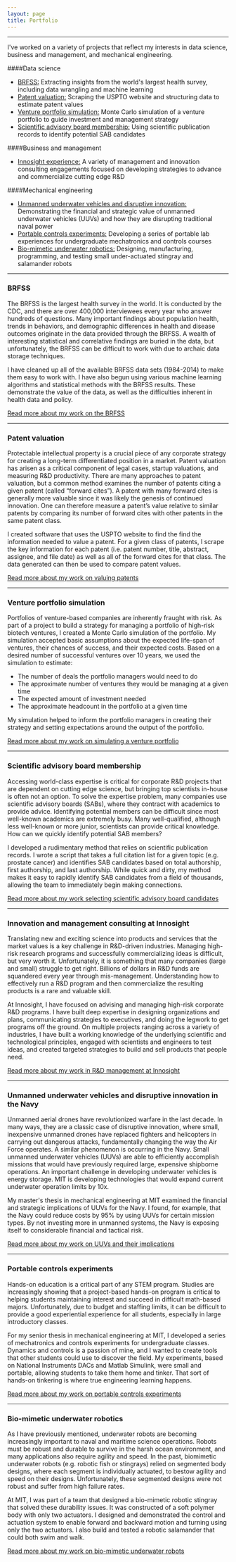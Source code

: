 ```yaml
---
layout: page
title: Portfolio
---
```


****

I've worked on a variety of projects that reflect my interests in data science, business and management, and mechanical engineering.

####Data science
+ [BRFSS:](#brfss) Extracting insights from the world's largest health survey, including data wrangling and machine learning
+ [Patent valuation:](#patents) Scraping the USPTO website and structuring data to estimate patent values
+ [Venture portfolio simulation:](#ventures) Monte Carlo simulation of a venture portfolio to guide investment and management strategy
+ [Scientific advisory board membership:](#sab) Using scientific publication records to identify potential SAB candidates

####Business and management
+ [Innosight experience:](#innosight) A variety of management and innovation consulting engagements focused on developing strategies to advance and commercialize cutting edge R&D

####Mechanical engineering
+ [Unmanned underwater vehicles and disruptive innovation:](#uuv) Demonstrating the financial and strategic value of unmanned underwater vehicles (UUVs) and how they are disrupting traditional naval power
+ [Portable controls experiments:](#portable) Developing a series of portable lab experiences for undergraduate mechatronics and controls courses
+ [Bio-mimetic underwater robotics:](#stingray) Designing, manufacturing, programming, and testing small under-actuated stingray and salamander robots

****

### <a id="brfss"></a> BRFSS

The BRFSS is the largest health survey in the world. It is conducted by the CDC, and there are over 400,000 interviewees every year who answer hundreds of questions. Many important findings about population health, trends in behaviors, and demographic differences in health and disease outcomes originate in the data provided through the BRFSS. A wealth of interesting statistical and correlative findings are buried in the data, but unfortunately, the BRFSS can be difficult to work with due to archaic data storage techniques.

I have cleaned up all of the available BRFSS data sets (1984-2014) to make them easy to work with. I have also begun using various machine learning algorithms and statistical methods with the BRFSS results. These demonstrate the value of the data, as well as the difficulties inherent in health data and policy.


[Read more about my work on the BRFSS](/brfss)

****

### <a id="patents"></a> Patent valuation

Protectable intellectual property is a crucial piece of any corporate strategy for creating a long-term differentiated position in a market. Patent valuation has arisen as a critical component of legal cases, startup valuations, and measuring R&D productivity. There are many approaches to patent valuation, but a common method examines the number of patents citing a given patent (called “forward cites”). A patent with many forward cites is generally more valuable since it was likely the genesis of continued innovation. One can therefore measure a patent’s value relative to similar patents by comparing its number of forward cites with other patents in the same patent class.

I created software that uses the USPTO website to find the find the information needed to value a patent. For a given class of patents, I scrape the key information for each patent (i.e. patent number, title, abstract, assignee, and file date) as well as all of the forward cites for that class. The data generated can then be used to compare patent values.

[Read more about my work on valuing patents](/patents)

****

### <a id="ventures"></a> Venture portfolio simulation

Portfolios of venture-based companies are inherently fraught with risk. As part of a project to build a strategy for managing a portfolio of high-risk biotech ventures, I created a Monte Carlo simulation of the portfolio. My simulation accepted basic assumptions about the expected life-span of ventures, their chances of success, and their expected costs. Based on a desired number of successful ventures over 10 years, we used the simulation to estimate:

* The number of deals the portfolio managers would need to do
* The approximate number of ventures they would be managing at a given time
* The expected amount of investment needed
* The approximate headcount in the portfolio at a given time

My simulation helped to inform the portfolio managers in creating their strategy and setting expectations around the output of the portfolio.

[Read more about my work on simulating a venture portfolio](/venture-simulation)

****

### <a id="sab"></a> Scientific advisory board membership

Accessing world-class expertise is critical for corporate R&D projects that are dependent on cutting edge science, but bringing top scientists in-house is often not an option. To solve the expertise problem, many companies use scientific advisory boards (SABs), where they contract with academics to provide advice. Identifying potential members can be  difficult since most well-known academics are extremely busy. Many well-qualified, although less well-known or more junior, scientists can provide critical knowledge. How can we quickly identify potential SAB members?

I developed a rudimentary method that relies on scientific publication records. I wrote a script that takes a full citation list for a given topic (e.g. prostate cancer) and identifies SAB candidates based on total authorship, first authorship, and last authorship. While quick and dirty, my method makes it easy to rapidly identify SAB candidates from a field of thousands, allowing the team to immediately begin making connections.

[Read more about my work selecting scientific advisory board candidates](/authorship)

****

### <a id="innosight"></a> Innovation and management consulting at Innosight

Translating new and exciting science into products and services that the market values is a key challenge in R&D-driven industries. Managing high-risk research programs and successfully commercializing ideas is difficult, but very worth it. Unfortunately, it is something that many companies (large and small) struggle to get right. Billions of dollars in R&D funds are squandered every year through mis-management. Understanding how to effectively run a R&D program and then commercialize the resulting products is a rare and valuable skill.

At Innosight, I have focused on advising and managing high-risk corporate R&D programs. I have built deep expertise in designing organizations and plans, communicating strategies to executives, and doing the legwork to get programs off the ground. On multiple projects ranging across a variety of industries, I have built a working knowledge of the underlying scientific and technological principles, engaged with scientists and engineers to test ideas, and created targeted strategies to build and sell products that people need.

[Read more about my work in R&D management at Innosight](/innosight)

****

### <a id="uuv"></a> Unmanned underwater vehicles and disruptive innovation in the Navy

Unmanned aerial drones have revolutionized warfare in the last decade. In many ways, they are a classic case of disruptive innovation, where small, inexpensive unmanned drones have replaced fighters and helicopters in carrying out dangerous attacks, fundamentally changing the way the Air Force operates. A similar phenomenon is occurring in the Navy. Small unmanned underwater vehicles (UUVs) are able to efficiently accomplish missions that would have previously required large, expensive shipborne operations. An important challenge in developing underwater vehicles is energy storage. MIT is developing technologies that would expand current underwater operation limits by 10x.

My master's thesis in mechanical engineering at MIT examined the financial and strategic implications of UUVs for the Navy. I found, for example, that the Navy could reduce costs by 95% by using UUVs for certain mission types. By not investing more in unmanned systems, the Navy is exposing itself to considerable financial and tactical risk.

[Read more about my work on UUVs and their implications](/uuvs)

****

### <a id="portable"></a> Portable controls experiments

Hands-on education is a critical part of any STEM program. Studies are increasingly showing that a project-based hands-on program is critical to helping students maintaining interest and succeed in difficult math-based majors. Unfortunately, due to budget and staffing limits, it can be difficult to provide a good experiential experience for all students, especially in large introductory classes.

For my senior thesis in mechanical engineering at MIT, I developed a series of mechatronics and controls experiments for undergraduate classes. Dynamics and controls is a passion of mine, and I wanted to create tools that other students could use to discover the field. My experiments, based on National Instruments DACs and Matlab Simulink, were small and portable, allowing students to take them home and tinker. That sort of hands-on tinkering is where true engineering learning happens.

[Read more about my work on portable controls experiments](/controls-experiments)

****

### <a id="stingray"></a> Bio-mimetic underwater robotics

As I have previously mentioned, underwater robots are becoming increasingly important to naval and maritime science operations. Robots must be robust and durable to survive in the harsh ocean environment, and many applications also require agility and speed. In the past, biomimetic underwater robots (e.g. robotic fish or stingrays) relied on segmented body designs, where each segment is individually actuated, to bestow agility and speed on their designs. Unfortunately, these segmented designs were not robust and suffer from high failure rates.

At MIT, I was part of a team that designed a bio-mimetic robotic stingray that solved these durability issues. It was constructed of a soft polymer body with only two actuators. I designed and demonstrated the control and actuation system to enable forward and backward motion and turning using only the two actuators. I also build and tested a robotic salamander that could both swim and walk.

[Read more about my work on bio-mimetic underwater robots](/biomimetic-robots)
